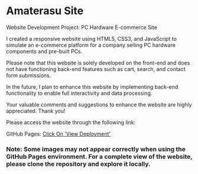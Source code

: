 # Amaterasu Site
Website Development Project: PC Hardware E-commerce Site

I created a responsive website using HTML5, CSS3, and JavaScript to simulate an e-commerce platform for a company selling PC hardware components and pre-built PCs.

Please note that this website is solely developed on the front-end and does not have functioning back-end features such as cart, search, and contact form submissions.

In the future, I plan to enhance this website by implementing back-end functionality to enable full interactivity and data processing.

Your valuable comments and suggestions to enhance the website are highly appreciated. Thank you!

Please access the website through the following link:

GitHub Pages: [Click On 'View Deployment'](https://github.com/ZeroTwoData/Amaterasu-Site/deployments/activity_log?environment=github-pages)
### Note: Some images may not appear correctly when using the GitHub Pages environment. For a complete view of the website, please clone the repository and explore it locally.


